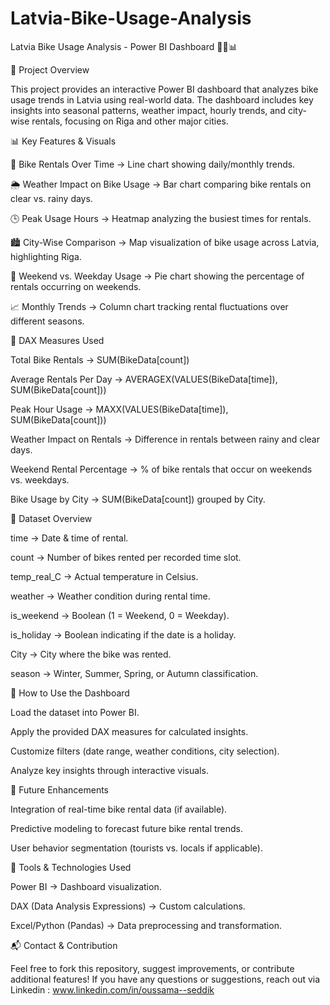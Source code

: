 # Latvia-Bike-Usage-Analysis
Latvia Bike Usage Analysis - Power BI Dashboard 🚴‍♂️📊

📢 Project Overview

This project provides an interactive Power BI dashboard that analyzes bike usage trends in Latvia using real-world data. The dashboard includes key insights into seasonal patterns, weather impact, hourly trends, and city-wise rentals, focusing on Riga and other major cities.

📊 Key Features & Visuals

🚴 Bike Rentals Over Time → Line chart showing daily/monthly trends.

🌦️ Weather Impact on Bike Usage → Bar chart comparing bike rentals on clear vs. rainy days.

🕒 Peak Usage Hours → Heatmap analyzing the busiest times for rentals.

🏙️ City-Wise Comparison → Map visualization of bike usage across Latvia, highlighting Riga.

📅 Weekend vs. Weekday Usage → Pie chart showing the percentage of rentals occurring on weekends.

📈 Monthly Trends → Column chart tracking rental fluctuations over different seasons.

📌 DAX Measures Used

Total Bike Rentals → SUM(BikeData[count])

Average Rentals Per Day → AVERAGEX(VALUES(BikeData[time]), SUM(BikeData[count]))

Peak Hour Usage → MAXX(VALUES(BikeData[time]), SUM(BikeData[count]))

Weather Impact on Rentals → Difference in rentals between rainy and clear days.

Weekend Rental Percentage → % of bike rentals that occur on weekends vs. weekdays.

Bike Usage by City → SUM(BikeData[count]) grouped by City.

📂 Dataset Overview

time → Date & time of rental.

count → Number of bikes rented per recorded time slot.

temp_real_C → Actual temperature in Celsius.

weather → Weather condition during rental time.

is_weekend → Boolean (1 = Weekend, 0 = Weekday).

is_holiday → Boolean indicating if the date is a holiday.

City → City where the bike was rented.

season → Winter, Summer, Spring, or Autumn classification.

🔧 How to Use the Dashboard

Load the dataset into Power BI.

Apply the provided DAX measures for calculated insights.

Customize filters (date range, weather conditions, city selection).

Analyze key insights through interactive visuals.

🚀 Future Enhancements

Integration of real-time bike rental data (if available).

Predictive modeling to forecast future bike rental trends.

User behavior segmentation (tourists vs. locals if applicable).

📌 Tools & Technologies Used

Power BI → Dashboard visualization.

DAX (Data Analysis Expressions) → Custom calculations.

Excel/Python (Pandas) → Data preprocessing and transformation.

📬 Contact & Contribution

Feel free to fork this repository, suggest improvements, or contribute additional features! If you have any questions or suggestions, reach out via   Linkedin : www.linkedin.com/in/oussama--seddik
